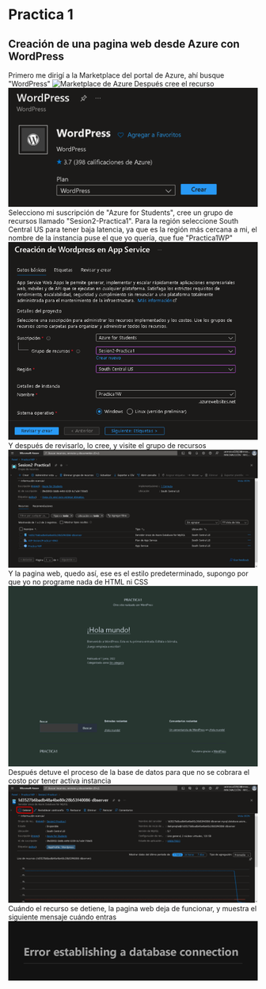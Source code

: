 ﻿# Practica 1
## Creación de una pagina web desde Azure con WordPress
Primero me dirigí a la Marketplace del portal de Azure, ahí busque "WordPress"
![Marketplace de Azure](.img\1.png)
Después cree el recurso
![Creación de WordPress](img\2.png)
Selecciono mi suscripción de "Azure for Students", cree un grupo de recursos llamado "Sesion2-Practica1". Para la región seleccione South Central US para tener baja latencia, ya que es la región más cercana a mi, el nombre de la instancia puse el que yo quería, que fue "Practica1WP"
![Creación de WordPress en App Service](img\3.png)
Y después de revisarlo, lo cree, y visite el grupo de recursos
![Grupo de recursos creado](img\4.png)
Y la pagina web, quedo así, ese es el estilo predeterminado, supongo por que yo no programe nada de HTML ni CSS
![WordPress pagina default](img\5.png)
Después detuve el proceso de la base de datos para que no se cobrara el costo por tener activa instancia
![DataBase](img\6.png)
Cuándo el recurso se detiene, la pagina web deja de funcionar, y muestra el siguiente mensaje cuándo entras
![Error](img\7.png)
